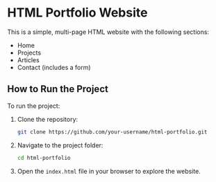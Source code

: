 # HTML Portfolio Website

This is a simple, multi-page HTML website with the following sections:
- Home
- Projects
- Articles
- Contact (includes a form)

## How to Run the Project

To run the project:
1. Clone the repository:
   ```bash
   git clone https://github.com/your-username/html-portfolio.git

2. Navigate to the project folder:
   ```bash
   cd html-portfolio

3. Open the `index.html` file in your browser to explore the website.
